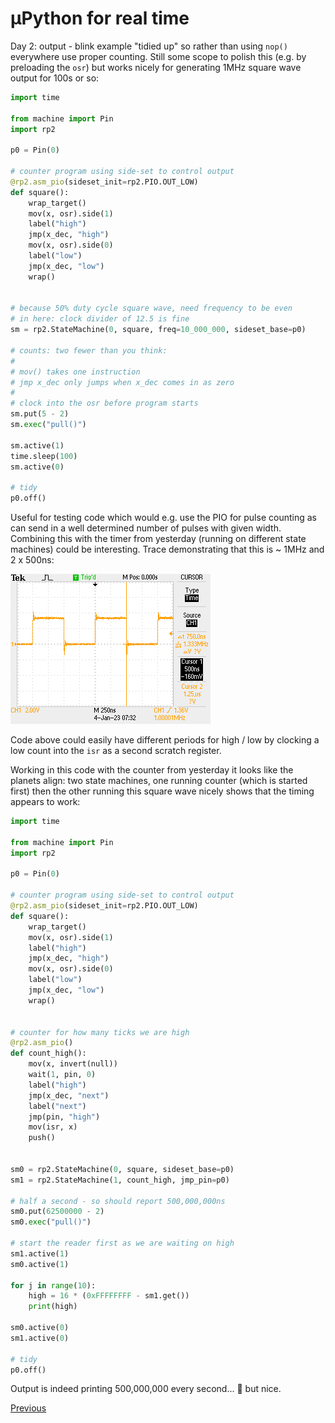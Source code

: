 # µPython for real time

Day 2: output - blink example "tidied up" so rather than using `nop()` everywhere use proper counting. Still some scope to polish this (e.g. by preloading the `osr`) but works nicely for generating 1MHz square wave output for 100s or so:

```python
import time

from machine import Pin
import rp2

p0 = Pin(0)

# counter program using side-set to control output
@rp2.asm_pio(sideset_init=rp2.PIO.OUT_LOW)
def square():
    wrap_target()
    mov(x, osr).side(1)
    label("high")
    jmp(x_dec, "high")
    mov(x, osr).side(0)
    label("low")
    jmp(x_dec, "low")
    wrap()


# because 50% duty cycle square wave, need frequency to be even
# in here: clock divider of 12.5 is fine
sm = rp2.StateMachine(0, square, freq=10_000_000, sideset_base=p0)

# counts: two fewer than you think:
#
# mov() takes one instruction
# jmp x_dec only jumps when x_dec comes in as zero
#
# clock into the osr before program starts
sm.put(5 - 2)
sm.exec("pull()")

sm.active(1)
time.sleep(100)
sm.active(0)

# tidy
p0.off()
```

Useful for testing code which would e.g. use the PIO for pulse counting as can send in a well determined number of pulses with given width. Combining this with the timer from yesterday (running on different state machines) could be interesting. Trace demonstrating that this is ~ 1MHz and 2 x 500ns:

![Oscilloscope trace](./F0048TEK.png)

Code above could easily have different periods for high / low by clocking a low count into the `isr` as a second scratch register.

Working in this code with the counter from yesterday it looks like the planets align: two state machines, one running counter (which is started first) then the other running this square wave nicely shows that the timing appears to work:

```python
import time

from machine import Pin
import rp2

p0 = Pin(0)

# counter program using side-set to control output
@rp2.asm_pio(sideset_init=rp2.PIO.OUT_LOW)
def square():
    wrap_target()
    mov(x, osr).side(1)
    label("high")
    jmp(x_dec, "high")
    mov(x, osr).side(0)
    label("low")
    jmp(x_dec, "low")
    wrap()


# counter for how many ticks we are high
@rp2.asm_pio()
def count_high():
    mov(x, invert(null))
    wait(1, pin, 0)
    label("high")
    jmp(x_dec, "next")
    label("next")
    jmp(pin, "high")
    mov(isr, x)
    push()


sm0 = rp2.StateMachine(0, square, sideset_base=p0)
sm1 = rp2.StateMachine(1, count_high, jmp_pin=p0)

# half a second - so should report 500,000,000ns
sm0.put(62500000 - 2)
sm0.exec("pull()")

# start the reader first as we are waiting on high
sm1.active(1)
sm0.active(1)

for j in range(10):
    high = 16 * (0xFFFFFFFF - sm1.get())
    print(high)

sm0.active(0)
sm1.active(0)

# tidy
p0.off()
```

Output is indeed printing 500,000,000 every second... 🥸 but nice.

[Previous](./2023-01-03.md)

